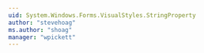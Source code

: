 ```yaml
---
uid: System.Windows.Forms.VisualStyles.StringProperty
author: "stevehoag"
ms.author: "shoag"
manager: "wpickett"
---
```

